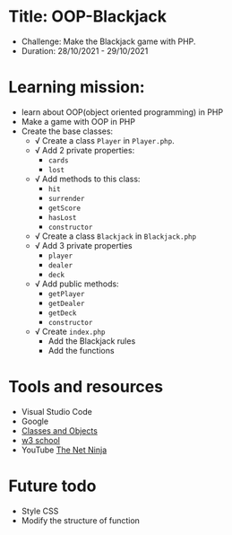 # Title: OOP-Blackjack

- Challenge: Make the Blackjack game with PHP.
- Duration: 28/10/2021 - 29/10/2021

# Learning mission:
- learn about OOP(object oriented programming) in PHP
- Make a game with OOP in PHP
- Create the base classes:
    - √ Create a class  `Player` in `Player.php`.
    - √ Add 2 private properties:
        - `cards` 
        - `lost` 
    - √ Add methods to this class: 
	    - `hit`
	    - `surrender`
	    - `getScore`
	    - `hasLost`
        - `constructor`
    - √ Create a class `Blackjack` in `Blackjack.php`
    - √ Add 3 private properties 
        - `player`
        - `dealer` 
        - `deck`
    - √ Add public methods:
        - `getPlayer`
        - `getDealer`
        - `getDeck`
        - `constructor`
    - √  Create `index.php`
        - Add the Blackjack rules 
        - Add the functions

# Tools and resources
- Visual Studio Code
- Google
- [Classes and Objects](https://www.php.net/manual/en/language.oop5.php)
- [w3 school](https://www.w3schools.com/php/php_oop_what_is.asp)
- YouTube [The Net Ninja](https://www.youtube.com/c/TheNetNinja)

# Future todo
- Style CSS
- Modify the structure of function

